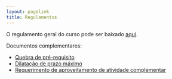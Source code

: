 ```yaml
---
layout: pagelink
title: Regulamentos
---
```


O regulamento geral do curso pode ser baixado [aqui][link].

[link]:https://docs.google.com/viewer?a=v&pid=sites&srcid=ZGVmYXVsdGRvbWFpbnxqZWlvd2prd3FkfGd4OjFjYTgyOTE5ZDZmYTMwZTQ

Documentos complementares:

* [Quebra de pré-requisito][quebra]
* [Dilatação de prazo máximo][dilatacao]
* [Requerimento de aproveitamento de atividade complementar][complementar]

[dilatacao]:/files/resolucao-dilatacao.pdf
[quebra]:https://docs.google.com/viewer?a=v&pid=sites&srcid=ZGVmYXVsdGRvbWFpbnxqZWlvd2prd3FkfGd4OjI4MDMzMTFiMjBlOTM5MDk
[complementar]:/files/requerimento-carga-horaria-complementar.docx
